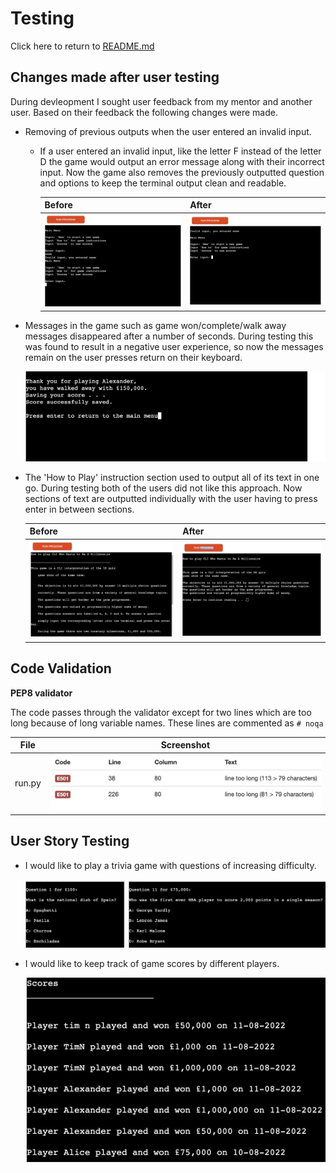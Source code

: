 # Testing
Click here to return to [README.md](README.md)

## Changes made after user testing

During devleopment I sought user feedback from my mentor and another user. Based on their feedback the following changes were made.

- Removing of previous outputs when the user entered an invalid input.
	- If a user entered an invalid input, like the letter F instead of the letter D the game would output an error message along with their incorrect input. Now the game also removes the previously outputted question and options to keep the terminal output clean and readable.
	
		| Before | After |
		|---|---|
		|![Before main menu](md_assets/menu_before.jpeg)|![After main menu](md_assets/menu_after.jpeg)|

- Messages in the game such as game won/complete/walk away messages disappeared after a number of seconds. During testing this was found to result in a negative user experience, so now the messages remain on the user presses return on their keyboard.

	![Walk away message](md_assets/walk.jpeg)

- The 'How to Play' instruction section used to output all of its text in one go. During testing both of the users did not like this approach. Now sections of text are outputted individually with the user having to press enter in between sections.

	| Before | After |
	|---|---|
	|![How to before](md_assets/how_to_before.jpeg)|![How to after](md_assets/how_to_after.jpeg)|

## Code Validation

**PEP8 validator**

The code passes through the validator except for two lines which are too long because of long variable names.
These lines are commented as `# noqa`

| File | Screenshot |
|---|---|
|run.py|![Test screenshot](md_assets/pep8.jpeg)|

## User Story Testing

- I would like to play a trivia game with questions of increasing difficulty.

	![Increasing difficulty questions](md_assets/harder.jpg)

- I would like to keep track of game scores by different players.

	![Scores](md_assets/scores.png)